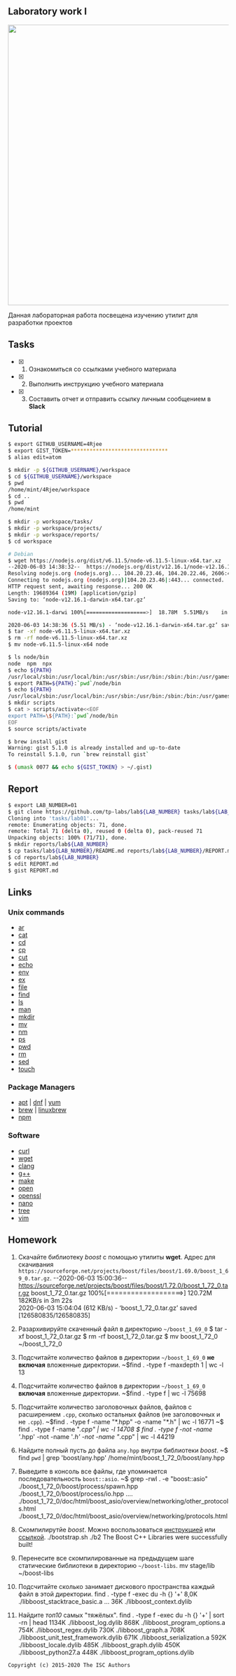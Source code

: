## Laboratory work I

<a href="https://yandex.ru/efir/?stream_id=vsVJzkz4i9-s"><img src="https://raw.githubusercontent.com/tp-labs/lab01/master/preview.png" width="640"/></a>

Данная лабораторная работа посвещена изучению утилит для разработки проектов

## Tasks

- [x] 1. Ознакомиться со ссылками учебного материала
- [x] 2. Выполнить инструкцию учебного материала
- [x] 3. Составить отчет и отправить ссылку личным сообщением в **Slack**

## Tutorial

```bash
$ export GITHUB_USERNAME=4Rjee
$ export GIST_TOKEN=*******************************
$ alias edit=atom
```

```sh
$ mkdir -p ${GITHUB_USERNAME}/workspace
$ cd ${GITHUB_USERNAME}/workspace
$ pwd
/home/mint/4Rjee/workspace
$ cd ..
$ pwd
/home/mint
```

```sh
$ mkdir -p workspace/tasks/
$ mkdir -p workspace/projects/
$ mkdir -p workspace/reports/
$ cd workspace
```

```sh
# Debian
$ wget https://nodejs.org/dist/v6.11.5/node-v6.11.5-linux-x64.tar.xz
--2020-06-03 14:38:32--  https://nodejs.org/dist/v12.16.1/node-v12.16.1-darwin-x64.tar.gz
Resolving nodejs.org (nodejs.org)... 104.20.23.46, 104.20.22.46, 2606:4700:10::6814:172e, ...
Connecting to nodejs.org (nodejs.org)|104.20.23.46|:443... connected.
HTTP request sent, awaiting response... 200 OK
Length: 19689364 (19M) [application/gzip]
Saving to: ‘node-v12.16.1-darwin-x64.tar.gz’

node-v12.16.1-darwi 100%[===================>]  18.78M  5.51MB/s    in 3.4s    

2020-06-03 14:38:36 (5.51 MB/s) - ‘node-v12.16.1-darwin-x64.tar.gz’ saved [19689364/19689364]
$ tar -xf node-v6.11.5-linux-x64.tar.xz
$ rm -rf node-v6.11.5-linux-x64.tar.xz
$ mv node-v6.11.5-linux-x64 node
```

```sh
$ ls node/bin
node  npm  npx
$ echo ${PATH}
/usr/local/sbin:/usr/local/bin:/usr/sbin:/usr/bin:/sbin:/bin:/usr/games:/usr/local/games
$ export PATH=${PATH}:`pwd`/node/bin
$ echo ${PATH}
/usr/local/sbin:/usr/local/bin:/usr/sbin:/usr/bin:/sbin:/bin:/usr/games:/usr/local/games:/home/mint/workspace/node/bin
$ mkdir scripts
$ cat > scripts/activate<<EOF
export PATH=\${PATH}:`pwd`/node/bin
EOF
$ source scripts/activate
```

```sh
$ brew install gist
Warning: gist 5.1.0 is already installed and up-to-date
To reinstall 5.1.0, run `brew reinstall gist`
```

```sh
$ (umask 0077 && echo ${GIST_TOKEN} > ~/.gist)
```

## Report

```sh
$ export LAB_NUMBER=01
$ git clone https://github.com/tp-labs/lab${LAB_NUMBER} tasks/lab${LAB_NUMBER}
Cloning into 'tasks/lab01'...
remote: Enumerating objects: 71, done.
remote: Total 71 (delta 0), reused 0 (delta 0), pack-reused 71
Unpacking objects: 100% (71/71), done.
$ mkdir reports/lab${LAB_NUMBER}
$ cp tasks/lab${LAB_NUMBER}/README.md reports/lab${LAB_NUMBER}/REPORT.md
$ cd reports/lab${LAB_NUMBER}
$ edit REPORT.md
$ gist REPORT.md
```

## Links

### Unix commands

- [ar](https://en.wikipedia.org/wiki/Ar_(Unix))
- [cat](https://en.wikipedia.org/wiki/Cat_(Unix))
- [cd](https://en.wikipedia.org/wiki/Cd_(command))
- [cp](https://en.wikipedia.org/wiki/Cp_(Unix))
- [cut](https://en.wikipedia.org/wiki/Cut_(Unix))
- [echo](https://en.wikipedia.org/wiki/Echo_(command))
- [env](https://en.wikipedia.org/wiki/Env_(shell))
- [ex](https://en.wikipedia.org/wiki/Ex_(editor))
- [file](https://en.wikipedia.org/wiki/File_(command))
- [find](https://en.wikipedia.org/wiki/Find)
- [ls](https://en.wikipedia.org/wiki/Ls)
- [man](https://en.wikipedia.org/wiki/Man_page)
- [mkdir](https://en.wikipedia.org/wiki/Mkdir)
- [mv](https://en.wikipedia.org/wiki/Mv)
- [nm](https://en.wikipedia.org/wiki/Nm_(Unix))
- [ps](https://en.wikipedia.org/wiki/Ps_(Unix))
- [pwd](https://en.wikipedia.org/wiki/Pwd)
- [rm](https://en.wikipedia.org/wiki/Rm_(Unix))
- [sed](https://en.wikipedia.org/wiki/Sed)
- [touch](https://en.wikipedia.org/wiki/Touch_(Unix))

### Package Managers

- [apt](http://help.ubuntu.ru/wiki/apt) | [dnf](https://en.wikipedia.org/wiki/DNF_(software)) | [yum](https://fedoraproject.org/wiki/Yum/ru)
- [brew](https://brew.sh) | [linuxbrew](http://linuxbrew.sh)
- [npm](https://docs.npmjs.com)

### Software

- [curl](https://www.gitbook.com/book/bagder/everything-curl/details)
- [wget](https://www.gnu.org/software/wget/manual/wget.pdf)
- [clang](https://clang.llvm.org)
- [g++](https://gcc.gnu.org/onlinedocs/gcc-4.0.2/gcc/G_002b_002b-and-GCC.html)
- [make](https://en.wikipedia.org/wiki/Make_(software))
- [open](https://developer.apple.com/legacy/library/documentation/Darwin/Reference/ManPages/man1/open.1.html)
- [openssl](https://www.openssl.org)
- [nano](https://www.nano-editor.org)
- [tree](https://linux.die.net/man/1/tree)
- [vim](http://www.vim.org)

## Homework

1. Скачайте библиотеку *boost* с помощью утилиты **wget**. Адрес для скачивания `https://sourceforge.net/projects/boost/files/boost/1.69.0/boost_1_69_0.tar.gz`.
--2020-06-03 15:00:36--  https://sourceforge.net/projects/boost/files/boost/1.72.0/boost_1_72_0.tar.gz
boost_1_72_0.tar.gz 100%[===================>] 120.72M   182KB/s    in 3m 22s  
2020-06-03 15:04:04 (612 KB/s) - ‘boost_1_72_0.tar.gz’ saved [126580835/126580835]


2. Разархивируйте скаченный файл в директорию `~/boost_1_69_0`
$ tar -xf boost_1_72_0.tar.gz
$ rm -rf boost_1_72_0.tar.gz
$ mv boost_1_72_0 ~/boost_1_72_0
3. Подсчитайте количество файлов в директории `~/boost_1_69_0` **не включая** вложенные директории.
~$find . -type f  -maxdepth 1 | wc -l
13
4. Подсчитайте количество файлов в директории `~/boost_1_69_0` **включая** вложенные директории.
~$find . -type f | wc -l
75698
5. Подсчитайте количество заголовочных файлов, файлов с расширением `.cpp`, сколько остальных файлов (не заголовочных и не `.cpp`).
~$find . -type f -name "*.hpp" -o -name "*.h" | wc -l
16771
~$ find . -type f -name "*.cpp" | wc -l
14708
$ find . -type f -not -name '*.hpp' -not -name '*.h' -not -name "*.cpp" | wc -l
44219
6. Найдите полный пусть до файла `any.hpp` внутри библиотеки *boost*.
~$ find `pwd` | grep 'boost/any.hpp'
/home/mint/boost_1_72_0/boost/any.hpp
7. Выведите в консоль все файлы, где упоминается последовательность `boost::asio`.
~$ grep -rwl . -e "boost::asio"
./boost_1_72_0/boost/process/spawn.hpp
./boost_1_72_0/boost/process/io.hpp
....
./boost_1_72_0/doc/html/boost_asio/overview/networking/other_protocols.html
./boost_1_72_0/doc/html/boost_asio/overview/networking/protocols.html

8. Скомпилирутйе *boost*. Можно воспользоваться [инструкцией](https://www.boost.org/doc/libs/1_61_0/more/getting_started/unix-variants.html#or-build-custom-binaries) или [ссылкой](https://codeyarns.com/2017/01/24/how-to-build-boost-on-linux/).
./bootstrap.sh
./b2
The Boost C++ Libraries were successfully built!
9. Перенесите все скомпилированные на предыдущем шаге статические библиотеки в директорию `~/boost-libs`.
mv stage/lib ~/boost-libs
10. Подсчитайте сколько занимает дискового пространства каждый файл в этой директории.
find . -type f -exec du -h {} '+'
8,0K	./libboost_stacktrace_basic.a
...
36K	./libboost_context.dylib
11. Найдите *топ10* самых "тяжёлых".
find . -type f -exec du -h {} '+' | sort -rn | head
1134K	./libboost_log.dylib
868K	./libboost_program_options.a
754K	./libboost_regex.dylib
730K	./libboost_graph.a
708K	./libboost_unit_test_framework.dylib
671K	./libboost_serialization.a
592K	./libboost_locale.dylib
485K	./libboost_graph.dylib
450K	./libboost_python27.a
448K	./libboost_program_options.dylib

```
Copyright (c) 2015-2020 The ISC Authors
```
